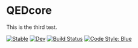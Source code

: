 # QEDcore

This is the third test.

[![Stable](https://img.shields.io/badge/docs-stable-blue.svg)](https://QEDjl-project.github.io/QEDcore.jl/stable/)
[![Dev](https://img.shields.io/badge/docs-dev-blue.svg)](https://QEDjl-project.github.io/QEDcore.jl/dev/)
[![Build Status](https://github.com/QEDjl-project/QEDcore.jl/actions/workflows/CI.yml/badge.svg?branch=main)](https://github.com/QEDjl-project/QEDcore.jl/actions/workflows/CI.yml?query=branch%3Amain)
[![Code Style: Blue](https://img.shields.io/badge/code%20style-blue-4495d1.svg)](https://github.com/invenia/BlueStyle)
